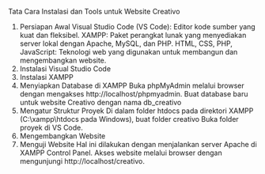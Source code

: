 Tata Cara Instalasi dan Tools untuk Website Creativo
1. Persiapan Awal
Visual Studio Code (VS Code): Editor kode sumber yang kuat dan fleksibel.
XAMPP: Paket perangkat lunak yang menyediakan server lokal dengan Apache, MySQL, dan PHP.
HTML, CSS, PHP, JavaScript: Teknologi web yang digunakan untuk membangun dan mengembangkan website.
2. Instalasi Visual Studio Code
3. Instalasi XAMPP
4. Menyiapkan Database di XAMPP
Buka phpMyAdmin melalui browser dengan mengakses http://localhost/phpmyadmin.
Buat database baru untuk website Creativo dengan nama db_creativo
5. Mengatur Struktur Proyek
Di dalam folder htdocs pada direktori XAMPP (C:\xampp\htdocs pada Windows), buat folder creativo
Buka folder proyek di VS Code.
6. Mengembangkan Website
7. Menguji Website
Hal ini dilakukan dengan menjalankan server Apache di XAMPP Control Panel.
Akses website melalui browser dengan mengunjungi http://localhost/creativo.
